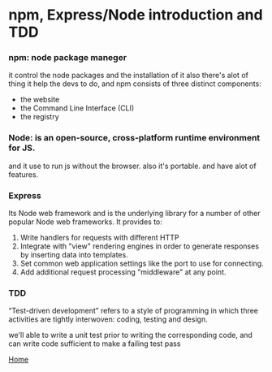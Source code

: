 # npm, Express/Node introduction and TDD

### npm: node package maneger

it control the node packages and the installation of it also there's alot of thing it help the devs to do, and npm consists of three distinct components:

* the website
* the Command Line Interface (CLI)
* the registry

### Node:  is an open-source, cross-platform runtime environment for JS.
and it use to run js without the browser. also it's  portable. and have alot of features.

### Express 
Its Node web framework and is the underlying library for a number of other popular Node web frameworks. 
 It provides to: 
 1. Write handlers for requests with different HTTP
 2. Integrate with "view" rendering engines in order to generate responses by inserting data into templates.
 3. Set common web application settings like the port to use for connecting.
 4. Add additional request processing "middleware" at any point.

### TDD

“Test-driven development” refers to a style of programming in which three activities are tightly interwoven: coding, testing and design.

we'll able to write a unit test prior to writing the corresponding code, and can write code sufficient to make a failing test pass



[Home](../README.md)